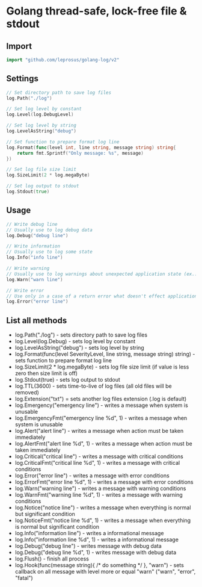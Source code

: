 # Golang thread-safe, lock-free file & stdout

## Import
```go
import "github.com/leprosus/golang-log/v2"
```

## Settings

```go
// Set directory path to save log files
log.Path("./log")

// Set log level by constant
log.Level(log.DebugLevel)

// Set log level by string
log.LevelAsString("debug")

// Set function to prepare format log line
log.Format(func(level int, line string, message string) string{
    return fmt.Sprintf("Only message: %s", message)
})

// Set log file size limit
log.SizeLimit(2 * log.megaByte)

// Set log output to stdout 
log.Stdout(true)
```

## Usage
```go
// Write debug line
// Usually use to log debug data
log.Debug("debug line")

// Write information
// Usually use to log some state
log.Info("info line")

// Write warning
// Usually use to log warnings about unexpected application state (ex.: brudforce, incorrect request, bad loging&password authorization) 
log.Warn("warn line")

// Write error
// Use only in a case of a return error what doesn't effect application run
log.Error("error line")
```

## List all methods

* log.Path("./log") - sets directory path to save log files
* log.Level(log.Debug) - sets log level by constant
* log.LevelAsString("debug") - sets log level by string
* log.Format(func(level SeverityLevel, line string, message string) string) - sets function to prepare format log line
* log.SizeLimit(2 * log.megaByte) - sets log file size limit (if value is less zero then size limit is off)
* log.Stdout(true) - sets log output to stdout
* log.TTL(3600) - sets time-to-live of log files (all old files will be removed)
* log.Extension("txt") = sets another log files extension (.log is default)
* log.Emergency("emergency line") - writes a message when system is unusable
* log.EmergencyFmt("emergency line %d", 1) - writes a message when system is unusable
* log.Alert("alert line") - writes a message when action must be taken immediately
* log.AlertFmt("alert line %d", 1) - writes a message when action must be taken immediately
* log.Critical("critical line") - writes a message with critical conditions
* log.CriticalFmt("critical line %d", 1) - writes a message with critical conditions
* log.Error("error line") - writes a message with error conditions
* log.ErrorFmt("error line %d", 1) - writes a message with error conditions
* log.Warn("warning line") - writes a message with warning conditions
* log.WarnFmt("warning line %d", 1) - writes a message with warning conditions
* log.Notice("notice line") - writes a message when everything is normal but significant condition
* log.NoticeFmt("notice line %d", 1) - writes a message when everything is normal but significant condition
* log.Info("information line") - writes a informational message
* log.Info("information line %d", 1) - writes a informational message
* log.Debug("debug line") - writes message with debug data
* log.Debug("debug line %d", 1) - writes message with debug data
* log.Flush() - finish all process
* log.Hook(func(message string){ /* do something */ }, "warn") - sets callback on all message with level more or equal "warn" ("warn", "error", "fatal")